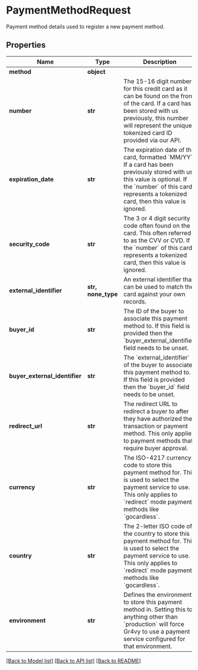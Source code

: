 # PaymentMethodRequest

Payment method details used to register a new payment method.

## Properties
Name | Type | Description | Notes
------------ | ------------- | ------------- | -------------
**method** | **object** |  | 
**number** | **str** | The 15-16 digit number for this credit card as it can be found on the front of the card.  If a card has been stored with us previously, this number will represent the unique tokenized card ID provided via our API. | [optional] 
**expiration_date** | **str** | The expiration date of the card, formatted &#x60;MM/YY&#x60;. If a card has been previously stored with us this value is optional.  If the &#x60;number&#x60; of this card represents a tokenized card, then this value is ignored. | [optional] 
**security_code** | **str** | The 3 or 4 digit security code often found on the card. This often referred to as the CVV or CVD.  If the &#x60;number&#x60; of this card represents a tokenized card, then this value is ignored. | [optional] 
**external_identifier** | **str, none_type** | An external identifier that can be used to match the card against your own records. | [optional] 
**buyer_id** | **str** | The ID of the buyer to associate this payment method to. If this field is provided then the &#x60;buyer_external_identifier&#x60; field needs to be unset. | [optional] 
**buyer_external_identifier** | **str** | The &#x60;external_identifier&#x60; of the buyer to associate this payment method to. If this field is provided then the &#x60;buyer_id&#x60; field needs to be unset. | [optional] 
**redirect_url** | **str** | The redirect URL to redirect a buyer to after they have authorized their transaction or payment method. This only applies to payment methods that require buyer approval. | [optional] 
**currency** | **str** | The ISO-4217 currency code to store this payment method for. This is used to select the payment service to use.  This only applies to &#x60;redirect&#x60; mode payment methods like &#x60;gocardless&#x60;. | [optional] 
**country** | **str** | The 2-letter ISO code of the country to store this payment method for. This is used to select the payment service to use.  This only applies to &#x60;redirect&#x60; mode payment methods like &#x60;gocardless&#x60;. | [optional] 
**environment** | **str** | Defines the environment to store this payment method in. Setting this to anything other than &#x60;production&#x60; will force Gr4vy to use a payment a service configured for that environment. | [optional] 

[[Back to Model list]](../README.md#documentation-for-models) [[Back to API list]](../README.md#documentation-for-api-endpoints) [[Back to README]](../README.md)



